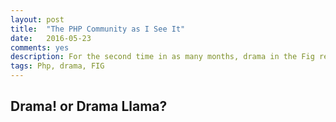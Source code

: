 ```yaml
---
layout: post
title:  "The PHP Community as I See It"
date:   2016-05-23
comments: yes
description: For the second time in as many months, drama in the Fig rears its ugly head
tags: Php, drama, FIG
---
```


## Drama! or Drama Llama?
